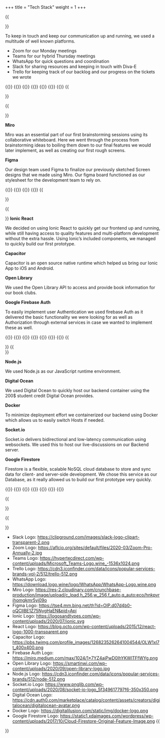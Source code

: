 +++
title = "Tech Stack"
weight = 1
+++

{{<section title="Organisation and Communication">}}

To keep in touch and keep our communication up and running, we used a multitude of well known platforms.

- Zoom for our Monday meetings
- Teams for our hybrid Thursday meetings
- WhatsApp for quick questions and coordination
- Slack for sharing resources and keeping in touch with Diva-E
- Trello for keeping track of our backlog and our progress on the tickets we wrote

{{<gallery>}}
{{<team-member image="trello-logo.png" name="Trello">}}
{{<team-member image="microsoft-teams-logo.jpg" name="Microsoft Teams">}}
{{<team-member image="zoom-logo.jpg" name="Zoom">}}
{{<team-member image="slack-logo.png" name="Slack">}}
{{<team-member image="whatsapp-logo.png" name="WhatsApp">}}
{{</gallery>}}
{{</section>}}

{{<section title="Design">}}

**Miro**

Miro was an essential part of our first brainstorming sessions using its collaborative whiteboard. Here we went through the process from brainstorming ideas to boiling them down to our final features we would later implement, as well as creating our first rough screens.

**Figma**

Our design team used Figma to finalize our previously sketched Screen designs that we made using Miro. Our figma board functioned as our stylesheet for the development team to rely on.

{{<gallery>}}
{{<team-member image="miro-logo.png" name="Miro">}}
{{<team-member image="figma-logo.jpg" name="Figma">}}
{{</gallery>}}
{{</section>}}

{{<section title="Frontend">}}
**Ionic React**

We decided on using Ionic React to quickly get our frontend up and running, while still having access to quality features and multi-platform development without the extra hassle. Using Ionic’s included components, we managed to quickly build our first prototype.

**Capacitor**

Capacitor is an open source native runtime which helped us bring our Ionic App to iOS and Android.

**Open Library**

We used the Open Library API to access and provide book information for our book clubs.

**Google Firebase Auth**

To easily implement user Authentication we used firebase Auth as it delivered the basic functionality we were looking for as well as Authorization through external services in case we wanted to implement these as well.

{{<gallery>}}
{{<team-member image="ionic.svg" name="Ionic Framework">}}
{{<team-member image="react-logo.webp" name="React">}}
{{<team-member image="capacitor-logo.png" name="Capacitor">}}
{{<team-member image="firebase-auth.png" name="Google Firebase Auth">}}
{{<team-member image="open-library-logo.jpg" name="Open Library">}}
{{</gallery>}}
{{</section>}}
{{<section title="Backend">}}

**Node.js**

We used Node.js as our JavaScript runtime environment.

**Digital Ocean**

We used Digital Ocean to quickly host our backend container using the 200$ student credit Digital Ocean provides.

**Docker**

To minimize deployment effort we containerized our backend using Docker which allows us to easily switch Hosts if needed.

**Socket.io**

Socket.io delivers bidirectional and low-latency communication using websockets. We used this to host our live-discussions on our Backend server.

**Google Firestore**

Firestore is a flexible, scalable NoSQL cloud database to store and sync data for client- and server-side development. We chose this service as our Database, as it really allowed us to build our first prototype very quickly.

{{<gallery>}}
{{<team-member image="node-js-logo.png" name="Node.js">}}
{{<team-member image="digitalocean-avatar.png" name="Digital Ocean">}}
{{<team-member image="socket-io-logo.png" name="Socket.io">}}
{{<team-member image="docker-logo.png" name="Docker">}}
{{<team-member image="firestore-logo.jpg" name="Google Firestore">}}
{{</gallery>}}

{{</section>}}

{{<section title="Image Sources">}}
  - Slack Logo: https://clipground.com/images/slack-logo-clipart-transparent-2.png
  - Zoom Logo: https://aflcio.org/sites/default/files/2020-03/Zoom-Pro-Annually-2.jpg
  - Teams Logo: https://hypertecdirect.com/wp-content/uploads/Microsoft_Teams-Logo.wine_-1536x1024.png
  - Trello Logo: https://cdn3.iconfinder.com/data/icons/popular-services-brands-vol-2/512/trello-512.png
  - WhatsApp Logo: https://download.logo.wine/logo/WhatsApp/WhatsApp-Logo.wine.png
  - Miro Logo: https://res-2.cloudinary.com/crunchbase-production/image/upload/c_lpad,h_256,w_256,f_auto,q_auto:eco/hnkpvrihomgkmr5yi09o
  - Figma Logo: https://tse4.mm.bing.net/th?id=OIP.d07d4b0-oQCllBE1Z75NygHaEN&pid=Api
  - Ionic Logo: https://logosandtypes.com/wp-content/uploads/2020/07/ionic.svg
  - React Logo: https://blog.octo.com/wp-content/uploads/2015/12/react-logo-1000-transparent.png
  - Capacitor Logo: https://pbs.twimg.com/profile_images/1268235262641004544/OLW1xl7t_400x400.png
  - Firebase Auth Logo: https://miro.medium.com/max/1024/1*7YZ4ajPwD0IhYKWlTFfWYg.png
  - Open Library Logo: https://smartinwi.com/wp-content/uploads/2020/09/open-library-logo.jpg
  - Node.js Logo: https://cdn3.iconfinder.com/data/icons/popular-services-brands/512/node-512.png
  - Socket.io Logo: https://www.pnglib.com/wp-content/uploads/2020/08/socket-io-logo_5f349617797f6-350x350.png
  - Digital Ocean Logo: https://cdn.auth0.com/marketplace/catalog/content/assets/creators/digitalocean/digitalocean-avatar.png
  - Docker Logo: https://digitalilusion.com/static/img/docker-logo.png
  - Google Firestore Logo: https://static1.xdaimages.com/wordpress/wp-content/uploads/2017/10/Cloud-Firestore-Original-Feature-Image.png
{{</section>}}